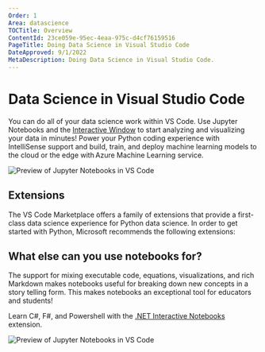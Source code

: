 ```yaml
---
Order: 1
Area: datascience
TOCTitle: Overview
ContentId: 23ce059e-95ec-4eaa-975c-d4cf76159516
PageTitle: Doing Data Science in Visual Studio Code
DateApproved: 9/1/2022
MetaDescription: Doing Data Science in Visual Studio Code.
---
```


# Data Science in Visual Studio Code

You can do all of your data science work within VS Code. Use Jupyter Notebooks and the [Interactive Window](/docs/python/jupyter-support-py.md) to start analyzing and visualizing your data in minutes! Power your Python coding experience with IntelliSense support and build, train, and deploy machine learning models to the cloud or the edge with Azure Machine Learning service.

![Preview of Jupyter Notebooks in VS Code](images/overview/jupyter-notebook-preview.png)

## Extensions

The VS Code Marketplace offers a family of extensions that provide a first-class data science experience for Python data science. In order to get started with Python, Microsoft recommends the following extensions:

<div class="marketplace-extensions-datascience-python"></div>

## What else can you use notebooks for?

The support for mixing executable code, equations, visualizations, and rich Markdown makes notebooks useful for breaking down new concepts in a story telling form. This makes notebooks an exceptional tool for educators and students!

Learn C#, F#, and Powershell with the [.NET Interactive Notebooks](https://marketplace.visualstudio.com/items?itemName=ms-dotnettools.dotnet-interactive-vscode) extension.

![Preview of Jupyter Notebooks in VS Code](images/overview/dotnet-interactive.png)
